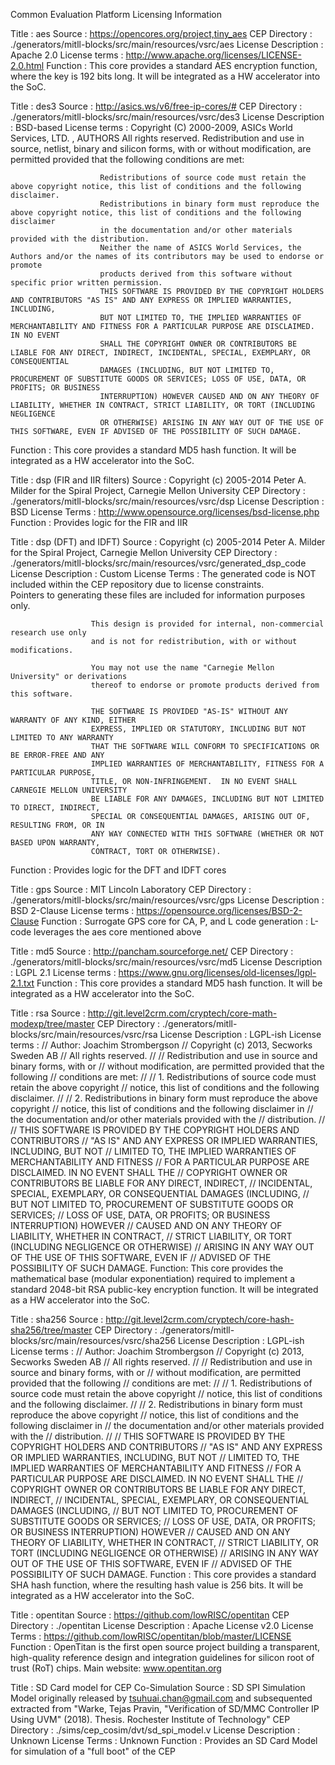 Common Evaluation Platform Licensing Information

Title               : aes
Source              : https://opencores.org/project,tiny_aes
CEP Directory       : ./generators/mitll-blocks/src/main/resources/vsrc/aes
License Description : Apache 2.0
License terms       : http://www.apache.org/licenses/LICENSE-2.0.html
Function            : This core provides a standard AES encryption function, where the key is 192 bits long.  It will be integrated as a HW accelerator into the SoC.

Title               : des3
Source              : http://asics.ws/v6/free-ip-cores/#
CEP Directory       : ./generators/mitll-blocks/src/main/resources/vsrc/des3
License Description : BSD-based
License terms       :   Copyright (C) 2000-2009, ASICs World Services, LTD. , AUTHORS All rights reserved. Redistribution and use in source, netlist, 
                        binary and silicon forms, with or without modification, are permitted provided that the following conditions are met: 

                        Redistributions of source code must retain the above copyright notice, this list of conditions and the following disclaimer.
                        Redistributions in binary form must reproduce the above copyright notice, this list of conditions and the following disclaimer 
                        in the documentation and/or other materials provided with the distribution.
                        Neither the name of ASICS World Services, the Authors and/or the names of its contributors may be used to endorse or promote 
                        products derived from this software without specific prior written permission.
                        THIS SOFTWARE IS PROVIDED BY THE COPYRIGHT HOLDERS AND CONTRIBUTORS "AS IS" AND ANY EXPRESS OR IMPLIED WARRANTIES, INCLUDING, 
                        BUT NOT LIMITED TO, THE IMPLIED WARRANTIES OF MERCHANTABILITY AND FITNESS FOR A PARTICULAR PURPOSE ARE DISCLAIMED. IN NO EVENT 
                        SHALL THE COPYRIGHT OWNER OR CONTRIBUTORS BE LIABLE FOR ANY DIRECT, INDIRECT, INCIDENTAL, SPECIAL, EXEMPLARY, OR CONSEQUENTIAL 
                        DAMAGES (INCLUDING, BUT NOT LIMITED TO, PROCUREMENT OF SUBSTITUTE GOODS OR SERVICES; LOSS OF USE, DATA, OR PROFITS; OR BUSINESS 
                        INTERRUPTION) HOWEVER CAUSED AND ON ANY THEORY OF LIABILITY, WHETHER IN CONTRACT, STRICT LIABILITY, OR TORT (INCLUDING NEGLIGENCE 
                        OR OTHERWISE) ARISING IN ANY WAY OUT OF THE USE OF THIS SOFTWARE, EVEN IF ADVISED OF THE POSSIBILITY OF SUCH DAMAGE.
Function            :  This core provides a standard MD5 hash function.  It will be integrated as a HW accelerator into the SoC.

Title               : dsp (FIR and IIR filters)
Source              : Copyright (c) 2005-2014 Peter A. Milder for the Spiral Project, Carnegie Mellon University
CEP Directory       : ./generators/mitll-blocks/src/main/resources/vsrc/dsp
License Description : BSD
License Terms       : http://www.opensource.org/licenses/bsd-license.php
Function            : Provides logic for the FIR and IIR

Title               : dsp (DFT) and IDFT)
Source              : Copyright (c) 2005-2014 Peter A. Milder for the Spiral Project, Carnegie Mellon University
CEP Directory       : ./generators/mitll-blocks/src/main/resources/vsrc/generated_dsp_code
License Description : Custom
License Terms       : The generated code is NOT included within the CEP repository due to license constraints.  
                      Pointers to generating these files are included for information purposes only.

                      This design is provided for internal, non-commercial research use only
                      and is not for redistribution, with or without modifications.

                      You may not use the name "Carnegie Mellon University" or derivations
                      thereof to endorse or promote products derived from this software.
 
                      THE SOFTWARE IS PROVIDED "AS-IS" WITHOUT ANY WARRANTY OF ANY KIND, EITHER
                      EXPRESS, IMPLIED OR STATUTORY, INCLUDING BUT NOT LIMITED TO ANY WARRANTY
                      THAT THE SOFTWARE WILL CONFORM TO SPECIFICATIONS OR BE ERROR-FREE AND ANY
                      IMPLIED WARRANTIES OF MERCHANTABILITY, FITNESS FOR A PARTICULAR PURPOSE,
                      TITLE, OR NON-INFRINGEMENT.  IN NO EVENT SHALL CARNEGIE MELLON UNIVERSITY
                      BE LIABLE FOR ANY DAMAGES, INCLUDING BUT NOT LIMITED TO DIRECT, INDIRECT,
                      SPECIAL OR CONSEQUENTIAL DAMAGES, ARISING OUT OF, RESULTING FROM, OR IN
                      ANY WAY CONNECTED WITH THIS SOFTWARE (WHETHER OR NOT BASED UPON WARRANTY,
                      CONTRACT, TORT OR OTHERWISE).
Function            : Provides logic for the DFT and IDFT cores

Title               : gps
Source              : MIT Lincoln Laboratory
CEP Directory       : ./generators/mitll-blocks/src/main/resources/vsrc/gps
License Description : BSD 2-Clause
License terms       : https://opensource.org/licenses/BSD-2-Clause
Function            : Surrogate GPS core for CA, P, and L code generation
                    : L-code leverages the aes core mentioned above

Title               : md5
Source              : http://pancham.sourceforge.net/
CEP Directory       : ./generators/mitll-blocks/src/main/resources/vsrc/md5
License Description : LGPL 2.1
License terms       : https://www.gnu.org/licenses/old-licenses/lgpl-2.1.txt
Function            : This core provides a standard MD5 hash function.  It will be integrated as a HW accelerator into the SoC.

Title               : rsa
Source              : http://git.level2crm.com/cryptech/core-math-modexp/tree/master
CEP Directory       : ./generators/mitll-blocks/src/main/resources/vsrc/rsa
License Description : LGPL-ish
License terms       : // Author: Joachim Strombergson
                      // Copyright (c) 2013, Secworks Sweden AB
                      // All rights reserved.
                      //
                      // Redistribution and use in source and binary forms, with or
                      // without modification, are permitted provided that the following
                      // conditions are met:
                      //
                      // 1. Redistributions of source code must retain the above copyright
                      //    notice, this list of conditions and the following disclaimer.
                      //
                      // 2. Redistributions in binary form must reproduce the above copyright
                      //    notice, this list of conditions and the following disclaimer in
                      //    the documentation and/or other materials provided with the
                      //    distribution.
                      //
                      // THIS SOFTWARE IS PROVIDED BY THE COPYRIGHT HOLDERS AND CONTRIBUTORS
                      // "AS IS" AND ANY EXPRESS OR IMPLIED WARRANTIES, INCLUDING, BUT NOT
                      // LIMITED TO, THE IMPLIED WARRANTIES OF MERCHANTABILITY AND FITNESS
                      // FOR A PARTICULAR PURPOSE ARE DISCLAIMED. IN NO EVENT SHALL THE
                      // COPYRIGHT OWNER OR CONTRIBUTORS BE LIABLE FOR ANY DIRECT, INDIRECT,
                      // INCIDENTAL, SPECIAL, EXEMPLARY, OR CONSEQUENTIAL DAMAGES (INCLUDING,
                      // BUT NOT LIMITED TO, PROCUREMENT OF SUBSTITUTE GOODS OR SERVICES;
                      // LOSS OF USE, DATA, OR PROFITS; OR BUSINESS INTERRUPTION) HOWEVER
                      // CAUSED AND ON ANY THEORY OF LIABILITY, WHETHER IN CONTRACT,
                      // STRICT LIABILITY, OR TORT (INCLUDING NEGLIGENCE OR OTHERWISE)
                      // ARISING IN ANY WAY OUT OF THE USE OF THIS SOFTWARE, EVEN IF
                      // ADVISED OF THE POSSIBILITY OF SUCH DAMAGE.
Function:             This core provides the mathematical base (modular exponentiation) required to implement a standard 2048-bit 
                      RSA public-key encryption function.  It will be integrated as a HW accelerator into the SoC.

Title               : sha256
Source              : http://git.level2crm.com/cryptech/core-hash-sha256/tree/master
CEP Directory       : ./generators/mitll-blocks/src/main/resources/vsrc/sha256
License Description : LGPL-ish
License terms       : // Author: Joachim Strombergson
                      // Copyright (c) 2013, Secworks Sweden AB
                      // All rights reserved.
                      //
                      // Redistribution and use in source and binary forms, with or
                      // without modification, are permitted provided that the following
                      // conditions are met:
                      //
                      // 1. Redistributions of source code must retain the above copyright
                      //    notice, this list of conditions and the following disclaimer.
                      //
                      // 2. Redistributions in binary form must reproduce the above copyright
                      //    notice, this list of conditions and the following disclaimer in
                      //    the documentation and/or other materials provided with the
                      //    distribution.
                      //
                      // THIS SOFTWARE IS PROVIDED BY THE COPYRIGHT HOLDERS AND CONTRIBUTORS
                      // "AS IS" AND ANY EXPRESS OR IMPLIED WARRANTIES, INCLUDING, BUT NOT
                      // LIMITED TO, THE IMPLIED WARRANTIES OF MERCHANTABILITY AND FITNESS
                      // FOR A PARTICULAR PURPOSE ARE DISCLAIMED. IN NO EVENT SHALL THE
                      // COPYRIGHT OWNER OR CONTRIBUTORS BE LIABLE FOR ANY DIRECT, INDIRECT,
                      // INCIDENTAL, SPECIAL, EXEMPLARY, OR CONSEQUENTIAL DAMAGES (INCLUDING,
                      // BUT NOT LIMITED TO, PROCUREMENT OF SUBSTITUTE GOODS OR SERVICES;
                      // LOSS OF USE, DATA, OR PROFITS; OR BUSINESS INTERRUPTION) HOWEVER
                      // CAUSED AND ON ANY THEORY OF LIABILITY, WHETHER IN CONTRACT,
                      // STRICT LIABILITY, OR TORT (INCLUDING NEGLIGENCE OR OTHERWISE)
                      // ARISING IN ANY WAY OUT OF THE USE OF THIS SOFTWARE, EVEN IF
                      // ADVISED OF THE POSSIBILITY OF SUCH DAMAGE.
Function            : This core provides a standard SHA hash function, where the resulting hash value is 256 bits.  It will be integrated as a HW accelerator into the SoC.

Title               : opentitan
Source              : https://github.com/lowRISC/opentitan
CEP Directory       : ./opentitan
License Description : Apache License v2.0
License Terms       : https://github.com/lowRISC/opentitan/blob/master/LICENSE
Function            : OpenTitan is the first open source project building a transparent, high-quality reference design and integration guidelines for silicon root of trust (RoT) chips.
                      Main website: www.opentitan.org

Title               : SD Card model for CEP Co-Simulation
Source              : SD SPI Simulation Model originally released by tsuhuai.chan@gmail.com and subsequented extracted from "Warke, Tejas Pravin, "Verification of 
                      SD/MMC Controller IP Using UVM" (2018). Thesis. Rochester Institute of Technology"
CEP Directory       : ./sims/cep_cosim/dvt/sd_spi_model.v
License Description : Unknown
License Terms       : Unknown
Function            : Provides an SD Card Model for simulation of a "full boot" of the CEP